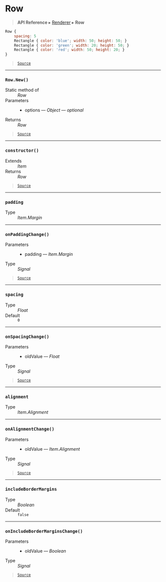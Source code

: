 # Row

> **API Reference** ▸ [Renderer](/api/renderer.md) ▸ **Row**

<!-- toc -->
```javascript
Row {
    spacing: 5
    Rectangle { color: 'blue'; width: 50; height: 50; }
    Rectangle { color: 'green'; width: 20; height: 50; }
    Rectangle { color: 'red'; width: 50; height: 20; }
}
```


> [`Source`](https://github.com/Neft-io/neft/blob/88c1d4e83c5a6037666ad9719faf105f21aa5cbe/src/renderer/types/layout/row.litcoffee)


* * * 

### `Row.New()`

<dl><dt>Static method of</dt><dd><i>Row</i></dd><dt>Parameters</dt><dd><ul><li>options — <i>Object</i> — <i>optional</i></li></ul></dd><dt>Returns</dt><dd><i>Row</i></dd></dl>


> [`Source`](https://github.com/Neft-io/neft/blob/88c1d4e83c5a6037666ad9719faf105f21aa5cbe/src/renderer/types/layout/row.litcoffee#row-rownewobject-options)


* * * 

### `constructor()`

<dl><dt>Extends</dt><dd><i>Item</i></dd><dt>Returns</dt><dd><i>Row</i></dd></dl>


> [`Source`](https://github.com/Neft-io/neft/blob/88c1d4e83c5a6037666ad9719faf105f21aa5cbe/src/renderer/types/layout/row.litcoffee#row-rowconstructor--item)


* * * 

### `padding`

<dl><dt>Type</dt><dd><i>Item.Margin</i></dd></dl>


* * * 

### `onPaddingChange()`

<dl><dt>Parameters</dt><dd><ul><li>padding — <i>Item.Margin</i></li></ul></dd><dt>Type</dt><dd><i>Signal</i></dd></dl>


> [`Source`](https://github.com/Neft-io/neft/blob/88c1d4e83c5a6037666ad9719faf105f21aa5cbe/src/renderer/types/layout/row.litcoffee#signal-rowonpaddingchangeitemmargin-padding)


* * * 

### `spacing`

<dl><dt>Type</dt><dd><i>Float</i></dd><dt>Default</dt><dd><code>0</code></dd></dl>


* * * 

### `onSpacingChange()`

<dl><dt>Parameters</dt><dd><ul><li>oldValue — <i>Float</i></li></ul></dd><dt>Type</dt><dd><i>Signal</i></dd></dl>


> [`Source`](https://github.com/Neft-io/neft/blob/88c1d4e83c5a6037666ad9719faf105f21aa5cbe/src/renderer/types/layout/row.litcoffee#signal-rowonspacingchangefloat-oldvalue)


* * * 

### `alignment`

<dl><dt>Type</dt><dd><i>Item.Alignment</i></dd></dl>


* * * 

### `onAlignmentChange()`

<dl><dt>Parameters</dt><dd><ul><li>oldValue — <i>Item.Alignment</i></li></ul></dd><dt>Type</dt><dd><i>Signal</i></dd></dl>


> [`Source`](https://github.com/Neft-io/neft/blob/88c1d4e83c5a6037666ad9719faf105f21aa5cbe/src/renderer/types/layout/row.litcoffee#signal-rowonalignmentchangeitemalignment-oldvalue)


* * * 

### `includeBorderMargins`

<dl><dt>Type</dt><dd><i>Boolean</i></dd><dt>Default</dt><dd><code>false</code></dd></dl>


* * * 

### `onIncludeBorderMarginsChange()`

<dl><dt>Parameters</dt><dd><ul><li>oldValue — <i>Boolean</i></li></ul></dd><dt>Type</dt><dd><i>Signal</i></dd></dl>


> [`Source`](https://github.com/Neft-io/neft/blob/88c1d4e83c5a6037666ad9719faf105f21aa5cbe/src/renderer/types/layout/row.litcoffee#signal-rowonincludebordermarginschangeboolean-oldvalue)

